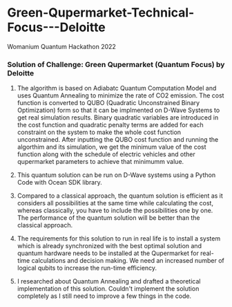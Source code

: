 # Green-Qupermarket-Technical-Focus---Deloitte
Womanium Quantum Hackathon 2022


### Solution of Challenge: Green Qupermarket (Quantum Focus) by Deloitte

1. The algorithm is based on Adiabatc Quantum Computation Model and uses Quantum Annealing to minimize the rate of CO2 emission. 
The cost function is converted to QUBO (Quadratic Unconstrained Binary Optimization) form so that it can be implmented on D-Wave Systems to get real simulation results. 
Binary quadratic variables are introduced in the cost function and quadratic penalty terms are added for each constraint on the system to make the whole cost function unconstrained. 
After inputting the QUBO cost function and running the algorthim and its simulation, we get the minimum value of the cost function along with the schedule of electric vehicles and other qupermarket parameters to achieve that minimumm value. 

2. This quantum solution can be run on D-Wave systems using a Python Code with Ocean SDK library.

3. Compared to a classical approach, the quantum solution is efficient as it considers all possibilities at the same time while calculating the cost, whereas classically, you have to include the possibilities one by one. The performance of the quantum solution will be better than the classical approach. 

4. The requirements for this solution to run in real life is to install a system which is already synchronized with the best optimal solution and quantum hardware needs to be installed at the Qupermarket for real-time calculations and decision making. We need an increased number of logical qubits to increase the run-time efficiency. 

5. I researched about Quantum Annealing and drafted a theoretical implementation of this solution. Couldn't implement the solution completely as I still need to improve a few things in the code. 
